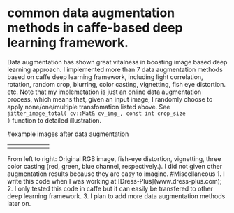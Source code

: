 # common data augmentation methods in caffe-based deep learning framework.
Data augmentation has shown great vitalness in boosting image based deep learning approach. I implemented more than 7 data augmentation methods based on caffe deep learning framework, including light correlation, rotation, random crop, blurring, color casting, vignetting, fish eye distortion. etc. Note that my implemetation is just an online data augmentation process, which means that, given an input image, I randomly choose to apply none/one/multiple transfomation listed above. See <code>jitter_image_total( cv::Mat& cv_img_, const int crop_size )</code> function to detailed illustration.

#example images after data augmentation
<table>
<tr>
<td><a href="http://7xrja7.com1.z0.glb.clouddn.com/test_img_github.jpg"><img src="http://7xrja7.com1.z0.glb.clouddn.com/test_img_github.jpg" alt="" /></a></td>
<td><a href="http://7xrja7.com1.z0.glb.clouddn.com/img_with_fish_distortion.jpg"><img src="http://7xrja7.com1.z0.glb.clouddn.com/img_with_fish_distortion.jpg" alt="" /></a></td>
<td><a href="http://7xrja7.com1.z0.glb.clouddn.com/img_with_vignetting.jpg"><img src="http://7xrja7.com1.z0.glb.clouddn.com/img_with_vignetting.jpg" alt="" /></a></td>
<td><a href="http://7xrja7.com1.z0.glb.clouddn.com/16.jpg"><img 
src="http://7xrja7.com1.z0.glb.clouddn.com/16.jpg" alt="" /></a></td>
<td><a href="http://7xrja7.com1.z0.glb.clouddn.com/36.jpg"><img 
src="http://7xrja7.com1.z0.glb.clouddn.com/36.jpg" alt="" /></a></td>
<td><a href="http://7xrja7.com1.z0.glb.clouddn.com/50.jpg"><img 
src="http://7xrja7.com1.z0.glb.clouddn.com/50.jpg" alt="" /></a></td>
</tr>
</table>
From left to right: Original RGB image, fish-eye distortion, vignetting, three color casting (red, green, blue channel, respectively.). I did not given other augmentation results because they are easy to imagine.
#Miscellaneous
1. I write this code when I was working at [Dress-Plus](www.dress-plus.com);
2. I only tested this code in caffe but it can easily be transfered to other deep learning framework.
3. I plan to add more data augmentation methods later on.

